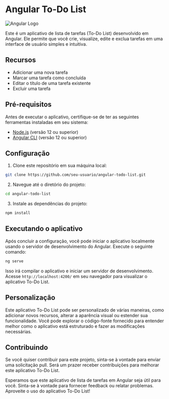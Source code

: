 # Angular To-Do List

![Angular Logo](https://angular.io/assets/images/logos/angular/angular.png)

Este é um aplicativo de lista de tarefas (To-Do List) desenvolvido em Angular. Ele permite que você crie, visualize, edite e exclua tarefas em uma interface de usuário simples e intuitiva.

## Recursos

- Adicionar uma nova tarefa
- Marcar uma tarefa como concluída
- Editar o título de uma tarefa existente
- Excluir uma tarefa

## Pré-requisitos

Antes de executar o aplicativo, certifique-se de ter as seguintes ferramentas instaladas em seu sistema:

- [Node.js](https://nodejs.org) (versão 12 ou superior)
- [Angular CLI](https://angular.io/cli) (versão 12 ou superior)

## Configuração

1. Clone este repositório em sua máquina local:

```bash
git clone https://github.com/seu-usuario/angular-todo-list.git
```

2. Navegue até o diretório do projeto:

```bash
cd angular-todo-list
```

3. Instale as dependências do projeto:

```bash
npm install
```

## Executando o aplicativo

Após concluir a configuração, você pode iniciar o aplicativo localmente usando o servidor de desenvolvimento do Angular. Execute o seguinte comando:

```bash
ng serve
```

Isso irá compilar o aplicativo e iniciar um servidor de desenvolvimento. Acesse `http://localhost:4200/` em seu navegador para visualizar o aplicativo To-Do List.

## Personalização

Este aplicativo To-Do List pode ser personalizado de várias maneiras, como adicionar novos recursos, alterar a aparência visual ou estender sua funcionalidade. Você pode explorar o código-fonte fornecido para entender melhor como o aplicativo está estruturado e fazer as modificações necessárias.

## Contribuindo

Se você quiser contribuir para este projeto, sinta-se à vontade para enviar uma solicitação pull. Será um prazer receber contribuições para melhorar este aplicativo To-Do List.

Esperamos que este aplicativo de lista de tarefas em Angular seja útil para você. Sinta-se à vontade para fornecer feedback ou relatar problemas. Aproveite o uso do aplicativo To-Do List!
